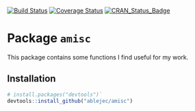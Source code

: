 [![Build Status](https://travis-ci.org/ablejec/amisc.svg?branch=master)](https://travis-ci.org/ablejec/amisc)
[![Coverage Status](https://img.shields.io/codecov/c/github/ablejec/amisc/master.svg)](https://codecov.io/github/ablejec/amisc?branch=master)
[![CRAN_Status_Badge](http://www.r-pkg.org/badges/version/amisc)](http://cran.r-project.org/package=amisc)

# Package `amisc`

This package contains some functions I find useful for my work.

## Installation


```R
# install.packages("devtools")`
devtools::install_github("ablejec/amisc")
```
